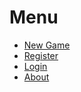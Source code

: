 <head>
  <title>Cribbage Game</title>
  <link rel="stylesheet" href="theme.css">
  <meta charset="utf-8">
  <meta http-equiv="X-UA-Compatible" content="IE=edge">
  <meta name="viewport" content="width=device-width, initial-scale=1">
  <meta name="theme-color" content="#B28F79">
</head>

<link rel="stylesheet" href="theme.css">

# Menu

- [New Game](/new)
- [Register](/register)
- [Login](/new)
- [About](/about)

<svg>
  <defs>
    <linearGradient id="card_background" x1="0%" y1="0%" x2="100%" y2="100%">
      <stop offset="0%" style="stop-color:rgb(230, 238, 243); stop-opacity:1"/>
      <stop offset="20%" style="stop-color:rgb(255, 255, 255); stop-opacity: 1"/>
      <stop offset="40%" style="stop-color:rgb(255, 255, 255); stop-opacity: 1"/>
      <stop offset="100%" style="stop-color:rgb(200, 238, 243); stop-opacity:1"/>
    </linearGradient>
  </defs>

  <g class="playing-card"></g>
</svg>

<script src="dist/cribbage.js"></script>
